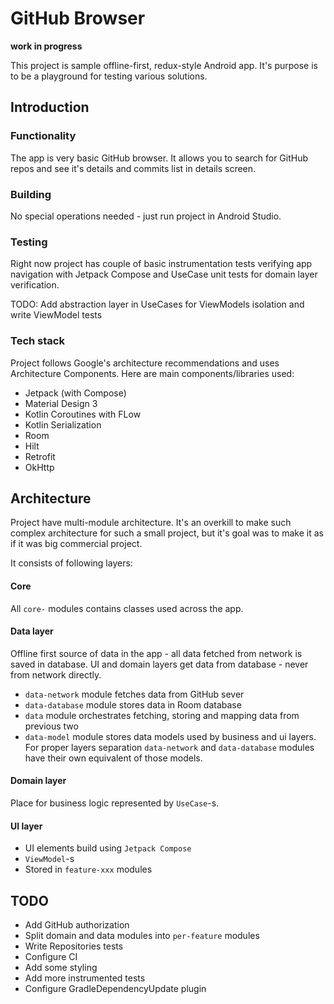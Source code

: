 GitHub Browser
===========================================================
**work in progress**

This project is sample offline-first, redux-style Android app. It's purpose is to be a
playground for testing various solutions.

Introduction
-------------

### Functionality
The app is very basic GitHub browser. It allows you to search for GitHub repos and see it's details
and commits list in details screen.

### Building
No special operations needed - just run project in Android Studio.

### Testing
Right now project has couple of basic instrumentation tests verifying app navigation with Jetpack Compose
and UseCase unit tests for domain layer verification.

TODO: Add abstraction layer in UseCases for ViewModels isolation and write ViewModel tests

### Tech stack
Project follows Google's architecture recommendations and uses Architecture Components. Here are main
components/libraries used:

* Jetpack (with Compose)
* Material Design 3
* Kotlin Coroutines with FLow
* Kotlin Serialization
* Room
* Hilt
* Retrofit
* OkHttp

## Architecture
Project have multi-module architecture. It's an overkill to make such complex architecture for such
a small project, but it's goal was to make it as if it was big commercial project.

It consists of following layers:

#### Core
All `core-` modules contains classes used across the app.

#### Data layer
Offline first source of data in the app - all data fetched from network is saved in database. UI and
domain layers get data from database - never from network directly.

* `data-network` module fetches data from GitHub sever
* `data-database` module stores data in Room database
* `data` module orchestrates fetching, storing and mapping data from previous two
* `data-model` module stores data models used by business and ui layers. For proper layers separation 
`data-network` and `data-database` modules have their own equivalent of those models.

#### Domain layer
Place for business logic represented by `UseCase`-s.

#### UI layer
* UI elements build using `Jetpack Compose`
* `ViewModel`-s
* Stored in `feature-xxx` modules

## TODO
* Add GitHub authorization
* Split domain and data modules into `per-feature` modules
* Write Repositories tests
* Configure CI
* Add some styling
* Add more instrumented tests
* Configure GradleDependencyUpdate plugin